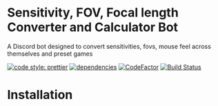 # Sensitivity, FOV, Focal length Converter and Calculator Bot

A Discord bot designed to convert sensitivities, fovs, mouse feel across themselves and preset games

[![code style: prettier](https://img.shields.io/badge/code_style-prettier-ff69b4.svg?style=flat-square)](https://github.com/prettier/prettier)
[![dependencies](https://david-dm.org/AnimaFPS/FPSMath-bot.svg)](https://david-dm.org/AnimaFPS/FPSMath-bot)
[![CodeFactor](https://www.codefactor.io/repository/github/animafps/fpsmath-bot/badge/main)](https://www.codefactor.io/repository/github/animafps/fpsmath-bot/overview/main)
[![Build Status](https://travis-ci.com/AnimaFPS/FPSMath-bot.svg?branch=main)](https://travis-ci.com/AnimaFPS/FPSMath-bot)

# Installation
